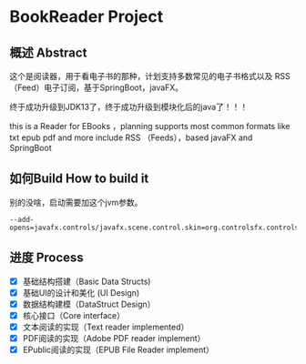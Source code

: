 # BookReader Project

## 概述 Abstract

这个是阅读器，用于看电子书的那种，计划支持多数常见的电子书格式以及
RSS（Feed）电子订阅，基于SpringBoot，javaFX。

终于成功升级到JDK13了，终于成功升级到模块化后的java了！！！

this is a Reader for EBooks ，planning supports most common formats like txt epub pdf and more
include RSS （Feeds），based javaFX and SpringBoot

## 如何Build How to build it

别的没啥，启动需要加这个jvm参数。

```
--add-opens=javafx.controls/javafx.scene.control.skin=org.controlsfx.controls
```

## 进度 Process

 - [x] 基础结构搭建（Basic Data Structs)
 - [x] 基础UI的设计和美化 (UI Design)
 - [x] 数据结构建模（DataStruct Design）
 - [x] 核心接口（Core interface）
 - [x] 文本阅读的实现（Text reader implemented）
 - [x] PDF阅读的实现（Adobe PDF reader implement）
 - [x] EPublic阅读的实现（EPUB File Reader implement）